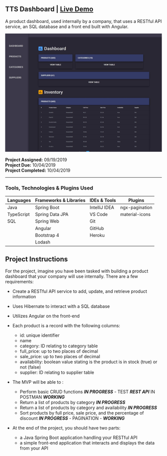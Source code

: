 ## TTS Dashboard | [Live Demo]()

A product dashboard, used internally by a company, that uses a RESTful API service, an SQL database and a front end built with Angular.


![TTS Dashboard Project Photo](dashboard-logo.JPG) 

**Project Assigned:** 09/19/2019  
**Project Due:** 10/04/2019  
**Project Completed:** 10/04/2019

---

### Tools, Technologies & Plugins Used

| Languages | Frameworks & Libraries | IDEs & Tools  | Plugins        |
| ------------- | ------------------ | ------------- | -------------- | 
| Java          | Spring Boot        | IntelliJ IDEA | ngx-pagination |
| TypeScript    | Spring Data JPA    | VS Code       | material-icons | 
| SQL           | Spring Web         | Git           |                |
|               | Angular            | GitHub        |                |
|               | Bootstrap 4        | Heroku        |                |
|               | Lodash             |               |                |



## Project Instructions

For the project, imagine you have been tasked with building a product dashboard that your company will use internally. There are a few requirements:

- Create a RESTful API service to add, update, and retrieve product information
- Uses Hibernate to interact with a SQL database
- Utilizes Angular on the front-end 

- Each product is a record with the following columns:
  - id: unique identifier
  - name
  - category: ID relating to category table
  - full_price: up to two places of decimal
  - sale_price: up to two places of decimal
  - availability: boolean value stating is the product is in stock (true) or not (false)
  - supplier: ID relating to supplier table

- The MVP will be able to :
  - Perform basic CRUD functions ***IN PROGRESS*** - TEST ***REST API*** IN POSTMAN ***WORKING***
  - Return a list of products by category ***IN PROGRESS***
  - Return a list of products by category and availability ***IN PROGRESS***
  - Sort products by full price, sale price, and the percentage of discount ***IN PROGRESS*** - PAGINATION - ***WORKING***

- At the end of the project, you should have two parts: 
  - a Java Spring Boot application handling your RESTful API
  - a simple front-end application that interacts and displays the data from your API